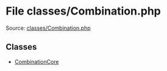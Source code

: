 File classes/Combination.php
=========

Source: [classes/Combination.php](https://github.com/PrestaShop/PrestaShop/blob/1.5.0.2/classes/Combination.php)


Classes
-------

* [CombinationCore](class.CombinationCore.md)

